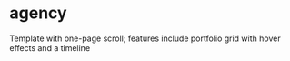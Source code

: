 # agency
Template with one-page scroll; features include portfolio grid with hover effects and a timeline
